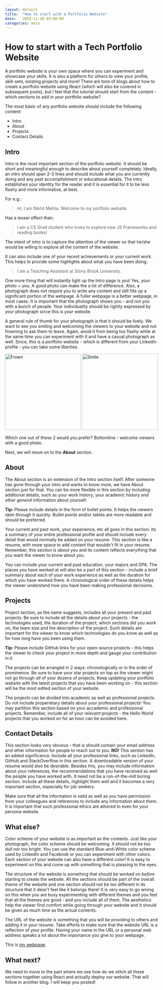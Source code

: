 ```yaml
---
layout: default
title:  "How to start with a Portfolio Website"
date:   2018-11-20 03:00:00
categories: main
---
```


# How to start with a Tech Portfolio Website

A portfolio website is your own space where you can experiment and showcase your skills. It is also a platform for others to view your profile, skill-sets, existing projects and more! There are tons of blogs about how to create a portfolio website using React (which will also be covered in subsequent posts), but I feel that the tutorial should start from the content - which sections to add in your portfolio website?

The most basic of any portfolio website should include the following content:
+ Intro
+ About
+ Projects
+ Contact Details

## Intro

Intro is the most important section of the portfolio website. It should be short and meaningful enough to describe about yourself completely. Ideally, an intro should span 2-3 lines and should include what you are currently doing and any past accomplishment or educational details. The intro establishes your identity for the reader and it is essential for it to be less flashy and more informative, at best.

For e.g.:
> Hi, I am Nikhil Mehta. Welcome to my portfolio website.

Has a lesser effect than:

> I am a CS Grad student who loves to explore new JS Frameworks and reading books!

The intent of intro is to capture the attention of the viewer so that he/she would be willing to explore all the content of the website.

It can also include one of your recent achievements or your current work. This helps to provide some highlights about what you have been doing.

> I am a Teaching Assistant at Stony Brook University.

One more thing that will instantly light up the Intro page is you! Yes, your photo = you. A good photo can make the a lot of difference. Also, a photograph does not require you to write any content and still fills up a significant portion of the webpage. A fuller webpage is a better webpage, in most cases. It is important that the photograph shows you - and not you with a bunch of people. Your individuality should be rightly expressed by *your* photograph since this is *your* website.

A general rule of thumb for your photograph is that it should be lively. We want to see you smiling and welcoming the viewers to your website and not frowning to ask them to leave. Again, avoid it from being too flashy while at the same time you can experiment with it and have a casual photograph as well. Since, this is a portfolio website - which is different from your LinkedIn profile - you can take some liberties.

<img src="/blogs/images/img_1.jpg" alt="Frown" style="width:250px;"/>

<img src="/blogs/images/img_2.jpg" alt="Smile" style="width:250px;"/>

Which one out of these 2 would you prefer? Bottomline - welcome viewers with a good photo.

Next, we will move on to the **About** section.

## About

The About section is an extension of the Intro section itself. After someone has gone through your intro and wants to know more, we have About section just for that. You can be more flexible in this section by including additional details, such as your work history, your academic history and other *general* information about yourself.

**Tip:** Please include details in the form of bullet points. It helps the viewers skim through it quickly. Bullet points and/or tables are more readable and should be preferred.

Your current and past work, your experience, etc all goes in this section. Its a summary of your entire professional profile and should include every detail that would normally be added on your resume. This section is like a resume, with more space to add content that wouldn't fit in your resume. Remember, this section is *about* you and its content reflects everything that you want the viewer to know about you.

You can include your current and past education, your majors and GPA. The places you have worked at will also be a part of this section - include a brief summary about each of your work experience as well as the duration for which you have worked there. A chronological order of these details helps the viewer understand how you have been making professional decisions.

## Projects

Project section, as the name suggests, includes all your present and past projects. Be sure to include all the details about your projects - the technologies used, the duration of the project, which sections did you work on, the team size and the description of the project. Such details are important for the viewer to know which technologies do you know as well as for how long have you been using them.

**Tip:** Please include GitHub links for your open-source projects - this helps the viewer to check your project in more depth and gauge your contribution in it.

The projects can be arranged in 2 ways: chronologically or in the order of prominence. Be sure to have your star projects on top as the viewer might not go through *all* of your dozens of projects. Keep updating your portfolio website with the latest projects that you have been working on - this section will be the most edited section of your website.

The projects can be divided into academic as well as professional projects. Do not include properietary details about your professional projects! You may partition this section based on your accademic and professional projects. Remember, include all of your *relevant* projects - the Hello World projects that you worked on for an hour can be avoided here.

## Contact Details

This section looks very obvious - that is should contain your email address and other information for people to reach out to you. **NO!** This section has an added significance. Include all your professional links, such as LinkedIn, GitHub and StackOverflow in this section. A downloadable version of your resume would also be desirable. Besides this, you may include information about your references, the recommendations that you have received as well the people you have worked with. It need not be a run-of-the-mill boring section. Include all these details, highlight them well and it becomes a very important section, especially for job seekers.

Make sure that all the information is valid as well as you have permission from your colleagues and references to include any information about them. It is important that such professional ethics are athered to even for your persona website.

## What else?

Color scheme of your website is as important as the contents. Just like your photograph, the  color scheme should be welcoming. It should not be too dull nor too bright. You can use the standard Blue-and-White color scheme used by LinkedIn and Facebook or you can experiment with other colors. Each section of your website can also have a different color! It is easy to experiment on this and come up with something that is pleasing to the eyes.

The structure of the website is something that should be worked on *before* starting to create the website. All the sections should be part of the overall theme of the website and one section should not be too different in its structure that it desn't feel like it belongs there! It is very easy to go wrong on this when you are busy experimenting with different themes and you feel that all the themes are good - and you include all of them. The aesthetics help the viewer find comfort while going through your website and it should be given as much time as the actual contents.

The URL of the website is something that you will be providing to others and adding it in your resume. Take efforts to make sure that the website URL is a reflection of your profile. Having your name in the URL or a personal web address speaks a lot about the importance you give to your webpage.

This is [my webpage](http://www3.cs.stonybrook.edu/~nsmehta/).

## What next?

We need to move to the part where we see how do we stitch all these sections together using React and actually deploy our website. That will follow in another blog. I will keep you posted!
